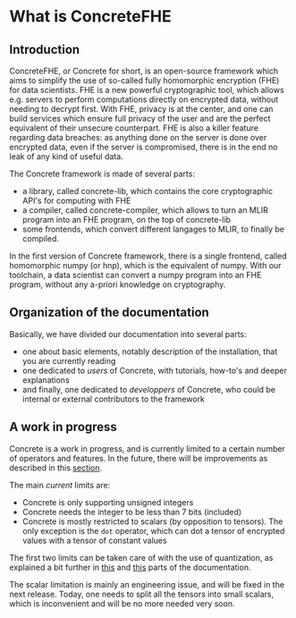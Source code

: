 # What is ConcreteFHE

## Introduction

ConcreteFHE, or Concrete for short, is an open-source framework which aims to simplify the use of so-called fully homomorphic encryption (FHE) for data scientists. FHE is a new powerful cryptographic tool, which allows e.g. servers to perform computations directly on encrypted data, without needing to decrypt first. With FHE, privacy is at the center, and one can build services which ensure full privacy of the user and are the perfect equivalent of their unsecure counterpart. FHE is also a killer feature regarding data breaches: as anything done on the server is done over encrypted data, even if the server is compromised, there is in the end no leak of any kind of useful data.

The Concrete framework is made of several parts:
- a library, called concrete-lib, which contains the core cryptographic API's for computing with FHE
- a compiler, called concrete-compiler, which allows to turn an MLIR program into an FHE program, on the top of concrete-lib
- some frontends, which convert different langages to MLIR, to finally be compiled.

In the first version of Concrete framework, there is a single frontend, called homomorphic numpy (or hnp), which is the equivalent of numpy. With our toolchain, a data scientist can convert a numpy program into an FHE program, without any a-priori knowledge on cryptography.

## Organization of the documentation

Basically, we have divided our documentation into several parts:
- one about basic elements, notably description of the installation, that you are currently reading
- one dedicated to _users_ of Concrete, with tutorials, how-to's and deeper explanations
- and finally, one dedicated to _developpers_ of Concrete, who could be internal or external contributors to the framework

## A work in progress

Concrete is a work in progress, and is currently limited to a certain number of operators and features. In the future, there will be improvements as described in this [section](user/explanation/FUTURE_FEATURES.md). 

The main _current_ limits are:
- Concrete is only supporting unsigned integers
- Concrete needs the integer to be less than 7 bits (included)
- Concrete is mostly restricted to scalars (by opposition to tensors). The only exception is the `dot` operator, which can dot a tensor of encrypted values with a tensor of constant values

The first two limits can be taken care of with the use of quantization, as explained a bit further in [this](user/explanation/QUANTIZATION.md) and [this](user/howto/REDUCE_NEEDED_PRECISION.md) parts of the documentation. 

The scalar limitation is mainly an engineering issue, and will be fixed in the next release. Today, one needs to split all the tensors into small scalars, which is inconvenient and will be no more needed very soon. 

